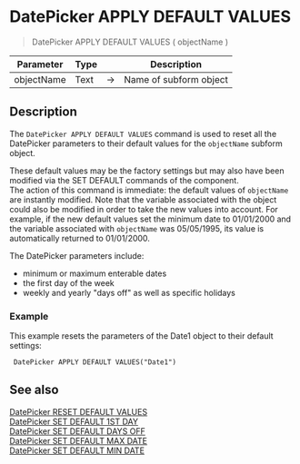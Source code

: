 # DatePicker APPLY DEFAULT VALUES

> DatePicker APPLY DEFAULT VALUES ( objectName )

| Parameter | Type |     | Description |
| --- | --- | --- | --- |
| objectName | Text | → | Name of subform object |

## Description

The `DatePicker APPLY DEFAULT VALUES` command is used to reset all the DatePicker parameters to their default values for the `objectName` subform object.

These default values may be the factory settings but may also have been modified via the SET DEFAULT commands of the component.  
The action of this command is immediate: the default values of `objectName` are instantly modified. Note that the variable associated with the object could also be modified in order to take the new values into account. For example, if the new default values set the minimum date to 01/01/2000 and the variable associated with `objectName` was 05/05/1995, its value is automatically returned to 01/01/2000.

The DatePicker parameters include:

* minimum or maximum enterable dates
* the first day of the week
* weekly and yearly "days off" as well as specific holidays

### Example  

This example resets the parameters of the Date1 object to their default settings:

```4d
 DatePicker APPLY DEFAULT VALUES("Date1")
```

## See also

[DatePicker RESET DEFAULT VALUES](DatePicker%20RESET%20DEFAULT%20VALUES.ja.md)  
[DatePicker SET DEFAULT 1ST DAY](DatePicker%20SET%20DEFAULT%201ST%20DAY.ja.md)  
[DatePicker SET DEFAULT DAYS OFF](DatePicker%20SET%20DEFAULT%20DAYS%20OFF.ja.md)  
[DatePicker SET DEFAULT MAX DATE](DatePicker%20SET%20DEFAULT%20MAX%20DATE.ja.md)  
[DatePicker SET DEFAULT MIN DATE](DatePicker%20SET%20DEFAULT%20MIN%20DATE.ja.md)
